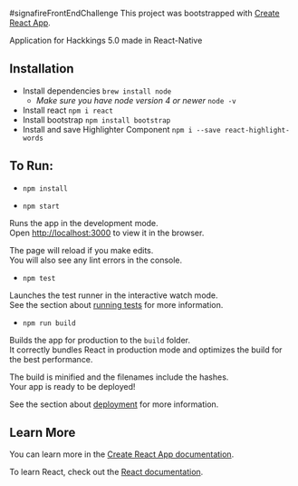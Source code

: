 #signafireFrontEndChallenge
This project was bootstrapped with [Create React App](https://github.com/facebook/create-react-app).


Application for Hackkings 5.0 made in React-Native

## Installation

* Install dependencies
   `brew install node`
  * *Make sure you have node version 4 or newer*
     `node -v`
* Install react
   `npm i react`
* Install bootstrap
   `npm install bootstrap`
* Install and save Highlighter Component
   `npm i --save react-highlight-words`



## To Run:

* `npm install`

* `npm start`

Runs the app in the development mode.<br>
Open [http://localhost:3000](http://localhost:3000) to view it in the browser.

The page will reload if you make edits.<br>
You will also see any lint errors in the console.


* `npm test`

Launches the test runner in the interactive watch mode.<br>
See the section about [running tests](https://facebook.github.io/create-react-app/docs/running-tests) for more information.

* `npm run build`

Builds the app for production to the `build` folder.<br>
It correctly bundles React in production mode and optimizes the build for the best performance.

The build is minified and the filenames include the hashes.<br>
Your app is ready to be deployed!

See the section about [deployment](https://facebook.github.io/create-react-app/docs/deployment) for more information.


## Learn More

You can learn more in the [Create React App documentation](https://facebook.github.io/create-react-app/docs/getting-started).

To learn React, check out the [React documentation](https://reactjs.org/).
